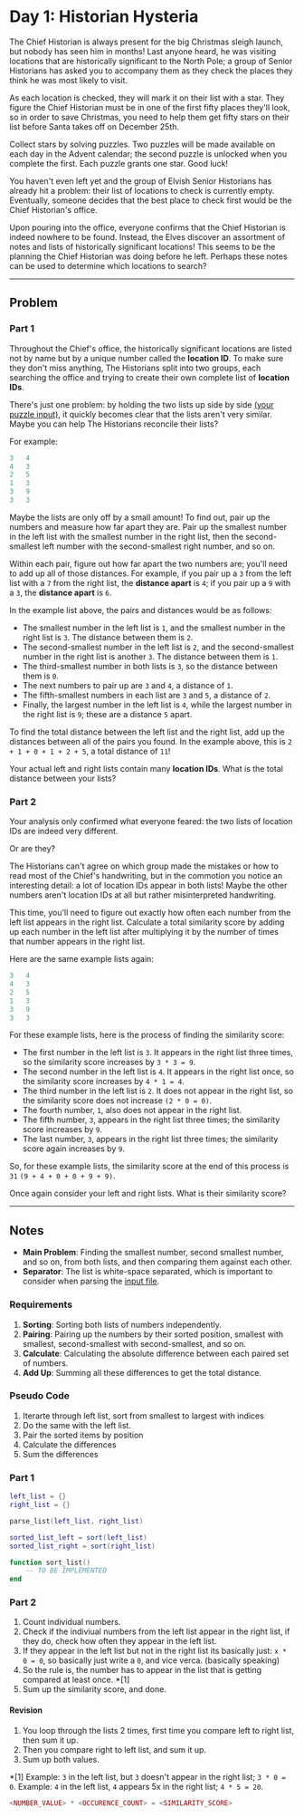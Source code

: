 # Day 1: Historian Hysteria

The Chief Historian is always present for the big Christmas sleigh launch, but nobody has seen him in months! Last anyone heard, he was visiting locations that are historically significant to the North Pole; a group of Senior Historians has asked you to accompany them as they check the places they think he was most likely to visit.

As each location is checked, they will mark it on their list with a star. They figure the Chief Historian must be in one of the first fifty places they'll look, so in order to save Christmas, you need to help them get fifty stars on their list before Santa takes off on December 25th.

Collect stars by solving puzzles. Two puzzles will be made available on each day in the Advent calendar; the second puzzle is unlocked when you complete the first. Each puzzle grants one star. Good luck!

You haven't even left yet and the group of Elvish Senior Historians has already hit a problem: their list of locations to check is currently empty. Eventually, someone decides that the best place to check first would be the Chief Historian's office.

Upon pouring into the office, everyone confirms that the Chief Historian is indeed nowhere to be found. Instead, the Elves discover an assortment of notes and lists of historically significant locations! This seems to be the planning the Chief Historian was doing before he left. Perhaps these notes can be used to determine which locations to search?

---
## Problem

### Part 1

Throughout the Chief's office, the historically significant locations are listed not by name but by a unique number called the **location ID**. To make sure they don't miss anything, The Historians split into two groups, each searching the office and trying to create their own complete list of **location IDs**.

There's just one problem: by holding the two lists up side by side [(your puzzle input)](./historian-histeria-input.txt), it quickly becomes clear that the lists aren't very similar. Maybe you can help The Historians reconcile their lists?

For example:

```lua
3   4
4   3
2   5
1   3
3   9
3   3
```

Maybe the lists are only off by a small amount! To find out, pair up the numbers and measure how far apart they are. Pair up the smallest number in the left list with the smallest number in the right list, then the second-smallest left number with the second-smallest right number, and so on.

Within each pair, figure out how far apart the two numbers are; you'll need to add up all of those distances. For example, if you pair up a `3` from the left list with a `7` from the right list, the **distance apart** is `4`; if you pair up a `9` with a `3`, the **distance apart** is `6`.

In the example list above, the pairs and distances would be as follows:

- The smallest number in the left list is `1`, and the smallest number in the right list is `3`. The distance between them is `2`.
- The second-smallest number in the left list is `2`, and the second-smallest number in the right list is another `3`. The distance between them is `1`.
- The third-smallest number in both lists is `3`, so the distance between them is `0`.
- The next numbers to pair up are `3` and `4`, a distance of `1`.
- The fifth-smallest numbers in each list are `3` and `5`, a distance of `2`.
- Finally, the largest number in the left list is `4`, while the largest number in the right list is `9`; these are a distance `5` apart.

To find the total distance between the left list and the right list, add up the distances between all of the pairs you found. In the example above, this is `2 + 1 + 0 + 1 + 2 + 5`, a total distance of `11`!

Your actual left and right lists contain many **location IDs**. What is the total distance between your lists?

### Part 2

Your analysis only confirmed what everyone feared: the two lists of location IDs are indeed very different.

Or are they?

The Historians can't agree on which group made the mistakes or how to read most of the Chief's handwriting, but in the commotion you notice an interesting detail: a lot of location IDs appear in both lists! Maybe the other numbers aren't location IDs at all but rather misinterpreted handwriting.

This time, you'll need to figure out exactly how often each number from the left list appears in the right list. Calculate a total similarity score by adding up each number in the left list after multiplying it by the number of times that number appears in the right list.

Here are the same example lists again:

```lua
3   4
4   3
2   5
1   3
3   9
3   3
```
For these example lists, here is the process of finding the similarity score:

- The first number in the left list is `3`. It appears in the right list three times, so the similarity score increases by `3 * 3 = 9`.
- The second number in the left list is `4`. It appears in the right list once, so the similarity score increases by `4 * 1 = 4`.
- The third number in the left list is `2`. It does not appear in the right list, so the similarity score does not increase `(2 * 0 = 0)`.
- The fourth number, `1`, also does not appear in the right list.
- The fifth number, `3`, appears in the right list three times; the similarity score increases by `9`.
- The last number, `3`, appears in the right list three times; the similarity score again increases by `9`.

So, for these example lists, the similarity score at the end of this process is `31` `(9 + 4 + 0 + 0 + 9 + 9)`.

Once again consider your left and right lists. What is their similarity score?

---
## Notes

- **Main Problem**: Finding the smallest number, second smallest number, and so on, from both lists, and then comparing them against each other.
- **Separator**: The list is white-space separated, which is important to consider when parsing the [input file](./historian-histeria-input.txt).

### Requirements

1. **Sorting**: Sorting both lists of numbers independently.
2. **Pairing**: Pairing up the numbers by their sorted position, smallest with smallest, second-smallest with second-smallest, and so on.
3. **Calculate**: Calculating the absolute difference between each paired set of numbers.
4. **Add Up**: Summing all these differences to get the total distance.

### Pseudo Code

1. Iterarte through left list, sort from smallest to largest with indices
2. Do the same with the left list.
3. Pair the sorted items by position
4. Calculate the differences
5. Sum the differences

### Part 1

```lua
left_list = {}
right_list = {}

parse_list(left_list, right_list)

sorted_list_left = sort(left_list)
sorted_list_right = sort(right_list)

function sort_list()
    -- TO BE IMPLEMENTED
end
```

### Part 2

1. Count individual numbers.
2. Check if the indiviual numbers from the left list appear in the right list, if they do, check how often they appear in the left list.
3. If they appear in the left list but not in the right list its basically just: `x * 0 = 0`, so basically just write a `0`, and vice verca. (basically speaking)
4. So the rule is, the number has to appear in the list that is getting compared at least once. *[1] 
5. Sum up the similarity score, and done.

#### Revision

1. You loop through the lists 2 times, first time you compare left to right list, then sum it up.
2. Then you compare right to left list, and sum it up.
3. Sum up both values.

*[1]
Example: `3` in the left list, but `3` doesn't appear in the right list; `3 * 0 = 0`.
Example: `4` in the left list, `4` appears 5x in the right list; `4 * 5 = 20`.

```lua
<NUMBER_VALUE> * <OCCURENCE_COUNT> = <SIMILARITY_SCORE>


```